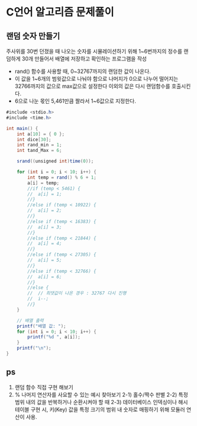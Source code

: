 # C언어 알고리즘 문제풀이

## 랜덤 숫자 만들기

주사위를 30번 던졌을 때 나오는 숫자를 시뮬레이션하기 위해 1~6번까지의 정수를 랜덤하게 30개 만들어서 배열에 저장하고 확인하는 프로그램을 작성
* rand() 함수를 사용할 때, 0~32767까지의 랜덤한 값이 나온다.
* 이 값을 1~6개의 범윗값으로 나눠야 함으로 나머지가 0으로 나누어 떨어지는 32766까지의 값으로 max값으로 설정한다 이외의 값은 다시 랜덤함수를 호출시킨다.
* 6으로 나눈 몫인  5,461만큼 짤라서 1~6값으로 지정한다.

```csharp
#include <stdio.h>
#include <time.h>

int main() {
	int a[10] = { 0 };
	int dice[30];
	int rand_min = 1;
	int tand_Max = 6;

	srand((unsigned int)time(0));

	for (int i = 0; i < 10; i++) {
		int temp = rand() % 6 + 1;
		a[i] = temp;
		//if (temp < 5461) {
		//	a[i] = 1;
		//}
		//else if (temp < 10922) {
		//	a[i] = 2;
		//}
		//else if (temp < 16383) {
		//	a[i] = 3;
		//}
		//else if (temp < 21844) {
		//	a[i] = 4;
		//}
		//else if (temp < 27305) {
		//	a[i] = 5;
		//}
		//else if (temp < 32766) {
		//	a[i] = 6;
		//}
		//else {
		//	// 최댓값이 나온 경우 : 32767 다시 진행
		//	i--;
		//}
	}

	// 배열 출력
	printf("배열 값: ");
	for (int i = 0; i < 10; i++) {
		printf("%d ", a[i]);
	}
	printf("\n");
}
```

## ps
1. 랜덤 함수 직접 구현 해보기
2. % 나머지 연산자를 사요할 수 있는 예시 찾아보기
2-1) 홀수/짝수 판별
2-2) 특정 범위 내의 값을 반복하거나 순환시켜야 할 때
2-3) 데이터베이스 인덱싱이나 해시 테이블 구현 시, 키(Key) 값을 특정 크기의 범위 내 숫자로 매핑하기 위해 모듈러 연산이 사용.